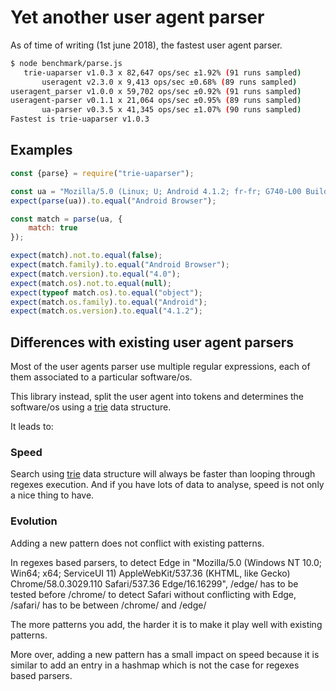 # Yet another user agent parser

As of time of writing (1st june 2018), the fastest user agent parser.

```sh
$ node benchmark/parse.js
   trie-uaparser v1.0.3 x 82,647 ops/sec ±1.92% (91 runs sampled)
       useragent v2.3.0 x 9,413 ops/sec ±0.68% (89 runs sampled)
useragent_parser v1.0.0 x 59,702 ops/sec ±0.92% (91 runs sampled)
useragent-parser v0.1.1 x 21,064 ops/sec ±0.95% (89 runs sampled)
       ua-parser v0.3.5 x 41,345 ops/sec ±1.07% (90 runs sampled)
Fastest is trie-uaparser v1.0.3
```

## Examples

```js
const {parse} = require("trie-uaparser");

const ua = "Mozilla/5.0 (Linux; U; Android 4.1.2; fr-fr; G740-L00 Build/HuaweiG740-L00) AppleWebKit/534.30 (KHTML, like Gecko) Version/4.0 Mobile Safari/534.30";
expect(parse(ua)).to.equal("Android Browser");

const match = parse(ua, {
    match: true
});

expect(match).not.to.equal(false);
expect(match.family).to.equal("Android Browser");
expect(match.version).to.equal("4.0");
expect(match.os).not.to.equal(null);
expect(typeof match.os).to.equal("object");
expect(match.os.family).to.equal("Android");
expect(match.os.version).to.equal("4.1.2");
```

## Differences with existing user agent parsers

Most of the user agents parser use multiple regular expressions, each of them associated to a particular software/os.

This library instead, split the user agent into tokens and determines the software/os using a [trie](https://en.wikipedia.org/wiki/Trie) data structure.

It leads to:

### Speed

Search using [trie](https://en.wikipedia.org/wiki/Trie) data structure will always be faster than looping through regexes execution. 
And if you have lots of data to analyse, speed is not only a nice thing to have.

### Evolution

Adding a new pattern does not conflict with existing patterns.

In regexes based parsers, 
to detect Edge in "Mozilla/5.0 (Windows NT 10.0; Win64; x64; ServiceUI 11) AppleWebKit/537.36 (KHTML, like Gecko) Chrome/58.0.3029.110 Safari/537.36 Edge/16.16299", 
/edge/ has to be tested before /chrome/ 
to detect Safari without conflicting with Edge, /safari/ has to be between /chrome/ and /edge/ 

The more patterns you add, the harder it is to make it play well with existing patterns.

More over, adding a new pattern has a small impact on speed because it is similar to add an entry in a hashmap which is not the case for regexes based parsers.
